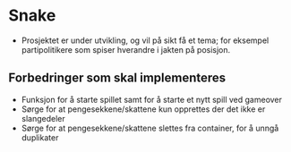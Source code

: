 # Snake
- Prosjektet er under utvikling, og vil på sikt få et tema; for eksempel partipolitikere som spiser hverandre i jakten på posisjon.
## Forbedringer som skal implementeres
- Funksjon for å starte spillet samt for å starte et nytt spill ved gameover
- Sørge for at pengesekkene/skattene kun opprettes der det ikke er slangedeler
- Sørge for at pengesekkene/skattene slettes fra container, for å unngå duplikater

